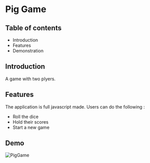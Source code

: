 <h1>Pig Game</h1>
<h2>Table of contents</h2>
    <ul>
        <li>Introduction</li>
        <li>Features</li>
        <li>Demonstration</li>
    </ul>

<h2>Introduction</h2>

A game with two plyers.

<h2>Features</h2>
The application is full javascript made.
Users can do the following :
<ul>
    <li>Roll the dice</li>
    <li>Hold their scores</li>
    <li>Start a new game</li>
</ul>

<h2>Demo</h2>

![PigGame](https://user-images.githubusercontent.com/91179295/233983733-2bba2369-2d9b-45d0-b279-ebdbdcd290fe.gif)
